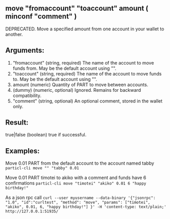 ## move "fromaccount" "toaccount" amount ( minconf "comment" )

DEPRECATED. Move a specified amount from one account in your wallet to another.

## Arguments:
1. "fromaccount"   (string, required) The name of the account to move funds from. May be the default account using "".
2. "toaccount"     (string, required) The name of the account to move funds to. May be the default account using "".
3. amount            (numeric) Quantity of PART to move between accounts.
4. (dummy)           (numeric, optional) Ignored. Remains for backward compatibility.
5. "comment"       (string, optional) An optional comment, stored in the wallet only.

## Result:
true|false           (boolean) true if successful.

## Examples:

Move 0.01 PART from the default account to the account named tabby
`particl-cli move "" "tabby" 0.01`

Move 0.01 PART timotei to akiko with a comment and funds have 6 confirmations
`particl-cli move "timotei" "akiko" 0.01 6 "happy birthday!"`

As a json rpc call
`curl --user myusername --data-binary '{"jsonrpc": "1.0", "id":"curltest", "method": "move", "params": ["timotei", "akiko", 0.01, 6, "happy birthday!"] }' -H 'content-type: text/plain;' http://127.0.0.1:51935/`
